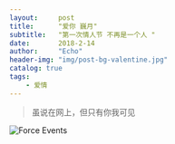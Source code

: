 ```yaml
---
layout:     post
title:      "爱你 巍月"
subtitle:   "第一次情人节 不再是一个人 "
date:       2018-2-14
author:     "Echo"
header-img: "img/post-bg-valentine.jpg"
catalog: true
tags:
    - 爱情
---
```


>虽说在网上，但只有你我可见

![Force Events](img/post-bg-valentine.jpg)
